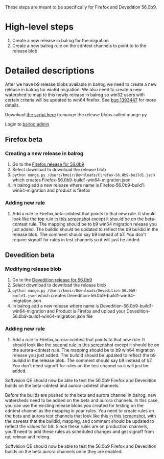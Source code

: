 These steps are meant to be specifically for Firefox and Devedition 56.0b9.

# High-level steps

1. Create a new release in balrog for the migration 
2. Create a new balrog rule on the cdntest channels to point to to the release blob 

# Detailed descriptions

After we have b9 release blobs available in balrog we need to create a new release in balrog for win64 migration.  We also need to create a new watershed to map to this newly release in balrog
so win32 users with certain criteria will be updated to win64 firefox. See [bug 1393447](https://bugzilla.mozilla.org/show_bug.cgi?id=1393447) for more details.

Download [the script here](https://bug1393447.bmoattachments.org/attachment.cgi?id=8902074) to munge the release blobs called munge.py

Login to [balrog admin](https://aus4-admin.mozilla.org)

## Firefox beta

### Creating a new release  in balrog
1. Go to the [Firefox release for 56.0b9](https://aus4-admin.mozilla.org/releases#Firefox-56.0b9)
2. Select download to download the release blob
3. ```python munge.py /Users/kmoir/Downloads/Firefox-56.0b9-build1.json```
which creates Firefox-56.0b9-build1-win64-migration.json
4. In balrog add a new release where name is Firefox-56.0b9-build1-win64-migration and product is firefox

### Adding new rule

1. Add a rule to Firefox,beta-cdntest that points to that new rule.  It should look like the top rule [in this screenshot](https://bug1393447.bmoattachments.org/attachment.cgi?id=8902907)
except it should be on the beta-cdntest rule.  The mapping should be to b9 win64 migration release you just added.  The buildid should be updated to reflect the b9 buildid in the release blob.  The comment should say b9 instead of b7.  You don't require signoff for rules in test channels so it will just be added.


## Devedition beta

### Modifying release blob

1. Go to the [Devedition release for 56.0b9](https://aus4-admin.mozilla.org/releases#Devedition-56.0b9)
2. Select download to download the release blob
3. ```python munge.py /Users/kmoir/Downloads/Devedition-56.0b9-build1.json``` which creates Devedition-56.0b9-build1-win64-migration.json
4. In balrog add a new release where name is Devedition-56.0b9-build1-win64-migration and Product is Firefox and upload your Devedition-56.0b9-build1-win64-migration.json file


### Adding new rule 

1.  Add a rule to Firefox,aurora-cdntest that points to that new rule.   It should look like the [second rule in this screenshot](https://bug1393447.bmoattachments.org/attachment.cgi?id=8902907)
except it should be on the aurora-cdntest rule.  The mapping should be to b9 win64 migration release you just added. The buildid should be updated to reflect the b9 buildid in the release blob.
The comment should say b9 instead of b7.  You don't need signoff for rules on the test channel so it will just be added.


Softvision QE should now be able to test the 56.0b9 Firefox and Devedition builds on the beta-cdntest and aurora-cdntest channels.

Before the builds are pushed to the beta and aurora channel in balrog, new watersheds need to be added on the beta and aurora channels.  In this case, you can use the existing release blobs you created for testing on the cdntest channel as the mapping in your rules.  You need to create rules on the beta and aurora test channels that look like this [in this screenshot](https://bug1393447.bmoattachments.org/attachment.cgi?id=8902907), with the caveats that the buildid, mapping, and comment should be updated to reflect the values for b9.  Since these rules are on production channels, you'll need to add these rules as scheduled changes and get signoff from qe, relman and releng.

Softvision QE should now be able to test the 56.0b9 Firefox and Devedition builds on the beta aurora channels once they are enabled.
